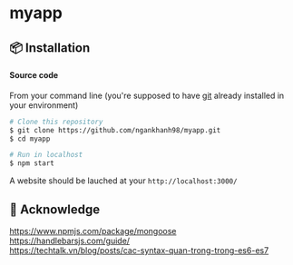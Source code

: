 # myapp
## 📦 Installation
#### Source code
From your command line (you're supposed to have [git](https://git-scm.com/) already installed in your environment)
```bash
# Clone this repository
$ git clone https://github.com/ngankhanh98/myapp.git
$ cd myapp

# Run in localhost
$ npm start
```
A website should be lauched at your `http://localhost:3000/`

## 🙏 Acknowledge
https://www.npmjs.com/package/mongoose<br>
https://handlebarsjs.com/guide/<br>
https://techtalk.vn/blog/posts/cac-syntax-quan-trong-trong-es6-es7
